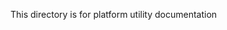 <!--

 Copyright (C) 2019 Intel Corporation

 SPDX-License-Identifier: Apache-2.0

-->

This directory is for platform utility documentation
